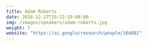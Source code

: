 ```yaml
---
title: Adam Roberts
date: 2018-12-27T15:12:19-08:00
img: /imagez/speakers/adam-roberts.jpg
weight: 7
website: "https://ai.google/research/people/104881"
---
```


